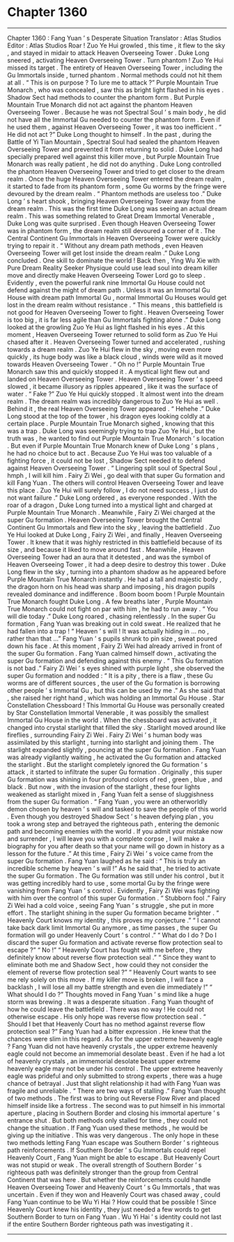 
# Chapter 1360


---

Chapter 1360 : Fang Yuan ’ s Desperate Situation
Translator :
Atlas Studios
Editor :
Atlas Studios
Roar !
Zuo Ye Hui growled , this time , it flew to the sky , and stayed in midair to attack Heaven Overseeing Tower .
Duke Long sneered , activating Heaven Overseeing Tower .
Turn phantom !
Zuo Ye Hui missed its target .
The entirety of Heaven Overseeing Tower , including the Gu Immortals inside , turned phantom . Normal methods could not hit them at all .
“ This is on purpose ? To lure me to attack ?” Purple Mountain True Monarch , who was concealed , saw this as bright light flashed in his eyes .
Shadow Sect had methods to counter the phantom form .
But Purple Mountain True Monarch did not act against the phantom Heaven Overseeing Tower .
Because he was not Spectral Soul ’ s main body , he did not have all the Immortal Gu needed to counter the phantom form . Even if he used them , against Heaven Overseeing Tower , it was too inefficient .
“ He did not act ?” Duke Long thought to himself .
In the past , during the Battle of Yi Tian Mountain , Spectral Soul had sealed the phantom Heaven Overseeing Tower and prevented it from returning to solid .
Duke Long had specially prepared well against this killer move , but Purple Mountain True Monarch was really patient , he did not do anything .
Duke Long controlled the phantom Heaven Overseeing Tower and tried to get closer to the dream realm .
Once the huge Heaven Overseeing Tower entered the dream realm , it started to fade from its phantom form , some Gu worms by the fringe were devoured by the dream realm .
“ Phantom methods are useless too .” Duke Long ’ s heart shook , bringing Heaven Overseeing Tower away from the dream realm .
This was the first time Duke Long was seeing an actual dream realm .
This was something related to Great Dream Immortal Venerable , Duke Long was quite surprised .
Even though Heaven Overseeing Tower was in phantom form , the dream realm still devoured a corner of it . The Central Continent Gu Immortals in Heaven Overseeing Tower were quickly trying to repair it .
“ Without any dream path methods , even Heaven Overseeing Tower will get lost inside the dream realm .” Duke Long concluded .
One skill to dominate the world !
Back then , Ying Wu Xie with Pure Dream Reality Seeker Physique could use lead soul into dream killer move and directly make Heaven Overseeing Tower Lord go to sleep .
Evidently , even the powerful rank nine Immortal Gu House could not defend against the might of dream path .
Unless it was an Immortal Gu House with dream path Immortal Gu , normal Immortal Gu Houses would get lost in the dream realm without resistance .
“ This means , this battlefield is not good for Heaven Overseeing Tower to fight . Heaven Overseeing Tower is too big , it is far less agile than Gu Immortals fighting alone .” Duke Long looked at the growling Zuo Ye Hui as light flashed in his eyes .
At this moment , Heaven Overseeing Tower returned to solid form as Zuo Ye Hui chased after it .
Heaven Overseeing Tower turned and accelerated , rushing towards a dream realm .
Zuo Ye Hui flew in the sky , moving even more quickly , its huge body was like a black cloud , winds were wild as it moved towards Heaven Overseeing Tower .
“ Oh no !” Purple Mountain True Monarch saw this and quickly stopped it .
A mystical light flew out and landed on Heaven Overseeing Tower .
Heaven Overseeing Tower ’ s speed slowed , it became illusory as ripples appeared , like it was the surface of water .
“ Fake ?” Zuo Ye Hui quickly stopped .
It almost went into the dream realm .
The dream realm was incredibly dangerous to Zuo Ye Hui as well .
Behind it , the real Heaven Overseeing Tower appeared .
“ Hehehe .” Duke Long stood at the top of the tower , his dragon eyes looking coldly at a certain place .
Purple Mountain True Monarch sighed , knowing that this was a trap .
Duke Long was seemingly trying to trap Zuo Ye Hui , but the truth was , he wanted to find out Purple Mountain True Monarch ’ s location .
But even if Purple Mountain True Monarch knew of Duke Long ’ s plans , he had no choice but to act .
Because Zuo Ye Hui was too valuable of a fighting force , it could not be lost , Shadow Sect needed it to defend against Heaven Overseeing Tower .
“ Lingering split soul of Spectral Soul , hmph , I will kill him . Fairy Zi Wei , go deal with that super Gu formation and kill Fang Yuan . The others will control Heaven Overseeing Tower and leave this place . Zuo Ye Hui will surely follow , I do not need success , I just do not want failure .” Duke Long ordered , as everyone responded .
With the roar of a dragon , Duke Long turned into a mystical light and charged at Purple Mountain True Monarch .
Meanwhile , Fairy Zi Wei charged at the super Gu formation .
Heaven Overseeing Tower brought the Central Continent Gu Immortals and flew into the sky , leaving the battlefield .
Zuo Ye Hui looked at Duke Long , Fairy Zi Wei , and finally , Heaven Overseeing Tower .
It knew that it was highly restricted in this battlefield because of its size , and because it liked to move around fast .
Meanwhile , Heaven Overseeing Tower had an aura that it detested , and was the symbol of Heaven Overseeing Tower , it had a deep desire to destroy this tower .
Duke Long flew in the sky , turning into a phantom shadow as he appeared before Purple Mountain True Monarch instantly .
He had a tall and majestic body , the dragon horn on his head was sharp and imposing , his dragon pupils revealed dominance and indifference .
Boom boom boom !
Purple Mountain True Monarch fought Duke Long .
A few breaths later , Purple Mountain True Monarch could not fight on par with him , he had to run away .
“ You will die today .” Duke Long roared , chasing relentlessly .
In the super Gu formation , Fang Yuan was breaking out in cold sweat .
He realized that he had fallen into a trap !
“ Heaven ’ s will ! It was actually hiding in … no , rather than that …” Fang Yuan ’ s pupils shrunk to pin size , sweat poured down his face .
At this moment , Fairy Zi Wei had already arrived in front of the super Gu formation .
Fang Yuan calmed himself down , activating the super Gu formation and defending against this enemy .
“ This Gu formation is not bad .” Fairy Zi Wei ’ s eyes shined with purple light , she observed the super Gu formation and nodded : “ It is a pity , there is a flaw , these Gu worms are of different sources , the user of the Gu formation is borrowing other people ’ s Immortal Gu , but this can be used by me .”
As she said that , she raised her right hand , which was holding an Immortal Gu House .
Star Constellation Chessboard !
This Immortal Gu House was personally created by Star Constellation Immortal Venerable , it was possibly the smallest Immortal Gu House in the world .
When the chessboard was activated , it changed into crystal starlight that filled the sky .
Starlight moved around like fireflies , surrounding Fairy Zi Wei .
Fairy Zi Wei ’ s human body was assimilated by this starlight , turning into starlight and joining them .
The starlight expanded slightly , pouncing at the super Gu formation .
Fang Yuan was already vigilantly waiting , he activated the Gu formation and attacked the starlight .
But the starlight completely ignored the Gu formation ’ s attack , it started to infiltrate the super Gu formation .
Originally , this super Gu formation was shining in four profound colors of red , green , blue , and black . But now , with the invasion of the starlight , these four lights weakened as starlight mixed in , Fang Yuan felt a sense of sluggishness from the super Gu formation .
“ Fang Yuan , you were an otherworldly demon chosen by heaven ’ s will and tasked to save the people of this world . Even though you destroyed Shadow Sect ’ s heaven defying plan , you took a wrong step and betrayed the righteous path , entering the demonic path and becoming enemies with the world . If you admit your mistake now and surrender , I will leave you with a complete corpse , I will make a biography for you after death so that your name will go down in history as a lesson for the future .”
At this time , Fairy Zi Wei ’ s voice came from the super Gu formation .
Fang Yuan laughed as he said : “ This is truly an incredible scheme by heaven ’ s will !”
As he said that , he tried to activate the super Gu formation .
The Gu formation was still under his control , but it was getting incredibly hard to use , some mortal Gu by the fringe were vanishing from Fang Yuan ’ s control .
Evidently , Fairy Zi Wei was fighting with him over the control of this super Gu formation .
“ Stubborn fool .” Fairy Zi Wei had a cold voice , seeing Fang Yuan ’ s struggle , she put in more effort .
The starlight shining in the super Gu formation became brighter .
“ Heavenly Court knows my identity , this proves my conjecture .”
“ I cannot take back dark limit Immortal Gu anymore , as time passes , the super Gu formation will go under Heavenly Court ’ s control .”
“ What do I do ? Do I discard the super Gu formation and activate reverse flow protection seal to escape ?”
“ No !”
“ Heavenly Court has fought with me before , they definitely know about reverse flow protection seal .”
“ Since they want to eliminate both me and Shadow Sect , how could they not consider the element of reverse flow protection seal ?”
“ Heavenly Court wants to see me rely solely on this move . If my killer move is broken , I will face a backlash , I will lose all my battle strength and even die immediately !”
“ What should I do ?”
Thoughts moved in Fang Yuan ’ s mind like a huge storm was brewing .
It was a desperate situation .
Fang Yuan thought of how he could leave the battlefield .
There was no way !
He could not otherwise escape . His only hope was reverse flow protection seal .
“ Should I bet that Heavenly Court has no method against reverse flow protection seal ?”
Fang Yuan had a bitter expression .
He knew that the chances were slim in this regard .
As for the upper extreme heavenly eagle ?
Fang Yuan did not have heavenly crystals , the upper extreme heavenly eagle could not become an immemorial desolate beast .
Even if he had a lot of heavenly crystals , an immemorial desolate beast upper extreme heavenly eagle may not be under his control .
The upper extreme heavenly eagle was prideful and only submitted to strong experts , there was a huge chance of betrayal . Just that slight relationship it had with Fang Yuan was fragile and unreliable .
“ There are two ways of stalling .” Fang Yuan thought of two methods .
The first was to bring out Reverse Flow River and placed himself inside like a fortress .
The second was to put himself in his immortal aperture , placing in Southern Border and closing his immortal aperture ’ s entrance shut .
But both methods only stalled for time , they could not change the situation .
If Fang Yuan used these methods , he would be giving up the initiative .
This was very dangerous .
The only hope in these two methods letting Fang Yuan escape was Southern Border ’ s righteous path reinforcements .
If Southern Border ’ s Gu Immortals could repel Heavenly Court , Fang Yuan might be able to escape .
But Heavenly Court was not stupid or weak .
The overall strength of Southern Border ’ s righteous path was definitely stronger than the group from Central Continent that was here . But whether the reinforcements could handle Heaven Overseeing Tower and Heavenly Court ’ s Gu Immortals , that was uncertain .
Even if they won and Heavenly Court was chased away , could Fang Yuan continue to be Wu Yi Hai ?
How could that be possible !
Since Heavenly Court knew his identity , they just needed a few words to get Southern Border to turn on Fang Yuan .
Wu Yi Hai ’ s identity could not last if the entire Southern Border righteous path was investigating it .

---

